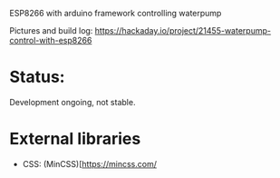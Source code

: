 
ESP8266 with arduino framework controlling waterpump 

Pictures and build log:
https://hackaday.io/project/21455-waterpump-control-with-esp8266

Status:
=======
Development ongoing, not stable.



External libraries
=======
 * CSS: (MinCSS)[https://mincss.com/

